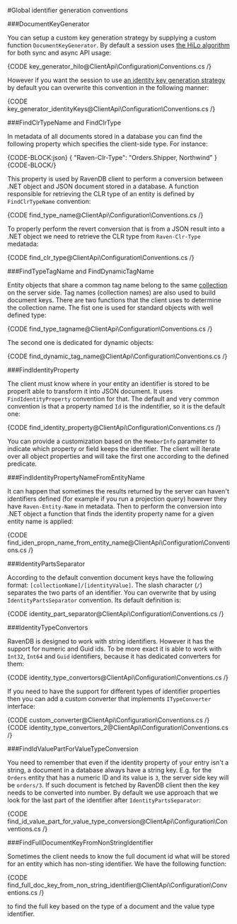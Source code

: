 ﻿#Global identifier generation conventions

###DocumentKeyGenerator

You can setup a custom key generation strategy by supplying a custom function `DocumentKeyGenerator`. By default a session uses [the HiLo algorithm](../../document-identifiers/hilo-algorithm) for both sync and async API usage:

{CODE key_generator_hilo@ClientApi\Configuration\Conventions.cs /}

However if you want the session to use [an identity key generation strategy](../../document-identifiers/working-with-document-ids#identity-ids) by default you can overwrite this convention in the following manner:

{CODE key_generator_identityKeys@ClientApi\Configuration\Conventions.cs /}

###FindClrTypeName and FindClrType

In metadata of all documents stored in a database you can find the following property which specifies the client-side type. For instance:

{CODE-BLOCK:json}
{
    "Raven-Clr-Type": "Orders.Shipper, Northwind"
}
{CODE-BLOCK/}

This property is used by RavenDB client to perform a conversion between .NET object and JSON document stored in a database. A function responsible for retrieving
the CLR type of an entity is defined by `FindClrTypeName` convention:

{CODE find_type_name@ClientApi\Configuration\Conventions.cs /}

To properly perform the revert conversion that is from a JSON result into a .NET object we need to retrieve the CLR type from `Raven-Clr-Type` medatada:

{CODE find_clr_type@ClientApi\Configuration\Conventions.cs /}

###FindTypeTagName and FindDynamicTagName

Entity objects that share a common tag name belong to the same [collection](../../faq/what-is-a-collection) on the server side. Tag names (collection names) are also used
to build document keys. There are two functions that the client uses to determine the collection name. The fist one is used for standard objects with well defined type:

{CODE find_type_tagname@ClientApi\Configuration\Conventions.cs /}

The second one is dedicated for dynamic objects:

{CODE find_dynamic_tag_name@ClientApi\Configuration\Conventions.cs /}

###FindIdentityProperty

The client must know where in your entity an identifier is stored to be properlt able to transform it into JSON document. It uses `FindIdentityProperty` convention for that. The default and very common convention is that a property
named `Id` is the indentifier, so it is the default one:

{CODE find_identity_property@ClientApi\Configuration\Conventions.cs /}

You can provide a customization based on the `MemberInfo` parameter to indicate which property or field keeps the identifier. The client will iterate over all object properties and
will take the first one according to the defined predicate.

###FindIdentityPropertyNameFromEntityName

It can happen that sometimes the results returned by the server can haven't identifiers defined (for example if you run a projection query) however they have `Raven-Entity-Name` in metadata.
Then to perform the conversion into .NET object a function that finds the identity property name for a given entity name is applied:

{CODE find_iden_propn_name_from_entity_name@ClientApi\Configuration\Conventions.cs /}

###IdentityPartsSeparator

According to the default convention document keys have the following format: `[collectionName]/[identityValue]`. The slash character (`/`) separates the two parts of an identifier.
You can overwrite that by using `IdentityPartsSeparator` convention. Its default definition is:

{CODE identity_part_separator@ClientApi\Configuration\Conventions.cs /}

###IdentityTypeConvertors

RavenDB is designed to work with string identifiers. However it has the support for numeric and Guid ids. To be more exact it is able to work with `Int32`, `Int64` and `Guid` identifiers,
because it has dedicated converters for them:

{CODE identity_type_convertors@ClientApi\Configuration\Conventions.cs /}

If you need to have the support for different types of identifier properties then you can add a custom converter that implements `ITypeConverter` interface:

{CODE custom_converter@ClientApi\Configuration\Conventions.cs /}
{CODE identity_type_convertors_2@ClientApi\Configuration\Conventions.cs /}

###FindIdValuePartForValueTypeConversion

You need to remember that even if the identity property of your entry isn't a string, a document in a database always have a string key. E.g. for the `Orders` entity that has
a numeric ID and its value is `3`, the server side key will be `orders/3`. If such document is fetched by RavenDB client then the key needs to be converted into number. By default
we use approach that we look for the last part of the identifier after `IdentityPartsSeparator`:

{CODE find_id_value_part_for_value_type_conversion@ClientApi\Configuration\Conventions.cs /}

###FindFullDocumentKeyFromNonStringIdentifier

Sometimes the client needs to know the full document id what will be stored for an entity which has non-sting identifier. We have the following function:

{CODE find_full_doc_key_from_non_string_identifier@ClientApi\Configuration\Conventions.cs /}

to find the full key based on the type of a document and the value type identifier.